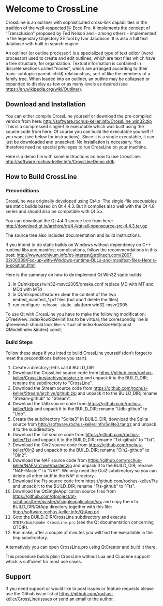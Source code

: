 # Welcome to CrossLine

CrossLine is an outliner with sophisticated cross-link capabilities in the tradition of the well-respected ￼ Ecco Pro. It implements the concept of "Transclusion" proposed by Ted Nelson and - among others - implemented in the legendary Objectory SE tool by Ivar Jacobson. It is also a full text database with built-in search engine.

An outliner (or outline processor) is a specialized type of text editor (word processor) used to create and edit outlines, which are text files which have a tree structure, for organization. Textual information is contained in discrete sections called "nodes", which are arranged according to their topic–subtopic (parent–child) relationships, sort of like the members of a family tree. When loaded into an outliner, an outline may be collapsed or expanded to display as few or as many levels as desired (see https://en.wikipedia.org/wiki/Outliner).

## Download and Installation

You can either compile CrossLine yourself or download
the pre-compiled version from here: http://software.rochus-keller.info/CrossLine_win32.zip
This is a compressed single-file executable which was built using the source code from here. Of course you can build the executable yourself if you want (see below for instructions). Since it is a single executable, it can just be downloaded and unpacked. No installation is necessary. You therefore need no special privileges to run CrossLine on your machine. 

Here is a demo file with some instructions on how to use CrossLine: http://software.rochus-keller.info/CrossLineDemo.cldb


## How to Build CrossLine

### Preconditions
CrossLine was originally developed using Qt4.x. The single-file executables are static builds based on Qt 4.4.3. But it compiles also well with the Qt 4.8 series and should also be compatible with Qt 5.x. 

You can download the Qt 4.4.3 source tree from here: http://download.qt.io/archive/qt/4.4/qt-all-opensource-src-4.4.3.tar.gz

The source tree also includes documentation and build instructions.

If you intend to do static builds on Windows without dependency on C++ runtime libs and manifest complications, follow the recommendations in this post: http://www.archivum.info/qt-interest@trolltech.com/2007-02/00039/Fed-up-with-Windows-runtime-DLLs-and-manifest-files-Here's-a-solution.html

Here is the summary on how to do implement Qt Win32 static builds:
1. in Qt/mkspecs/win32-msvc2005/qmake.conf replace MD with MT and MDd with MTd
2. in Qt/mkspecs/features clear the content of the two embed_manifest_*.prf files (but don't delete the files)
3. run configure -release -static -platform win32-msvc2005

To use Qt with CrossLine you have to make the following modification: QTreeView::indexRowSizeHint has to be virtual; the correspondig line in qtreeview.h should look like:
    virtual int indexRowSizeHint(const QModelIndex &index) const;

### Build Steps
Follow these steps if you inted to build CrossLine yourself (don't forget to meet the preconditions before you start):

1. Create a directory; let's call it BUILD_DIR
2. Download the CrossLine source code from https://github.com/rochus-keller/CrossLine/archive/master.zip and unpack it to the BUILD_DIR; rename the subdirectory to "CrossLine".
3. Download the Stream source code from https://github.com/rochus-keller/Stream/archive/github.zip and unpack it to the BUILD_DIR; rename "Stream-github" to "Stream".
4. Download the Udb source code from https://github.com/rochus-keller/Udb and unpack it to the BUILD_DIR; rename "Udb-github" to "Udb".
5. Create the subdirectory "Sqlite3" in BUILD_DIR; download the Sqlite source from http://software.rochus-keller.info/Sqlite3.tar.gz and unpack it to the subdirectory.
6. Download the Txt source code from https://github.com/rochus-keller/Txt and unpack it to the BUILD_DIR; rename "Txt-github" to "Txt".
7. Download the Oln2 source code from https://github.com/rochus-keller/Oln2 and unpack it to the BUILD_DIR; rename "Oln2-github" to "Oln2".
8. Download the NAF source code from https://github.com/rochus-keller/NAF/archive/master.zip and unpack it to the BUILD_DIR; rename "NAF-Master" to "NAF". We only need the Gui2 subdirectory so you can delete all other stuff in the NAF directory.
9. Download the Fts source code from https://github.com/rochus-keller/Fts and unpack it to the BUILD_DIR; rename "Fts-github" to "Fts".
10. Download the QtSingleApplication source files from https://github.com/qtproject/qt-solutions/tree/master/qtsingleapplication/src and copy them to BUILD_DIR/QtApp directory together with this file: http://software.rochus-keller.info/QtApp.pri
11. Goto the BUILD_DIR/CrossLine subdirectory and execute `QTDIR/bin/qmake CrossLine.pro` (see the Qt documentation concerning QTDIR).
8. Run make; after a couple of minutes you will find the executable in the tmp subdirectory.

Alternatively you can open CrossLine.pro using QtCreator and build it there.

This procedure builds plain CrossLine without Lua and CLucene support which is sufficient for most use cases. 

## Support
If you need support or would like to post issues or feature requests please use the Github issue list at https://github.com/rochus-keller/CrossLine/issues or send an email to the author.



